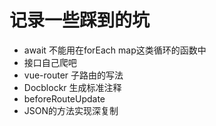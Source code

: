 # 记录一些踩到的坑
* await 不能用在forEach map这类循环的函数中
* 接口自己爬吧
* vue-router 子路由的写法
* Docblockr 生成标准注释
* beforeRouteUpdate
* JSON的方法实现深复制